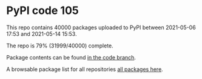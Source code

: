 # PyPI code 105

This repo contains 40000 packages uploaded to PyPI between 
2021-05-06 17:53 and 2021-05-14 15:53.

The repo is 79% (31999/40000) complete.

Package contents can be found [in the code branch](https://github.com/pypi-data/pypi-mirror-105/tree/code/packages).

A browsable package list for all repositories [all packages here](https://pypi-data.github.io/website/repositories/pypi-mirror-105).


